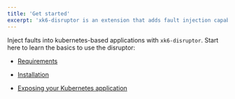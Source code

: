 ```yaml
---
title: 'Get started'
excerpt: 'xk6-disruptor is an extension that adds fault injection capabilities to k6. Start here to learn the basics and how to use the disruptor'
---
```


Inject faults into kubernetes-based applications with `xk6-disruptor`. Start here to learn the basics to use the disruptor:

- [Requirements](/javascript-api/xk6-disruptor/get-started/requirements)

- [Installation](/javascript-api/xk6-disruptor/get-started/installation)

- [Exposing your Kubernetes application](/javascript-api/xk6-disruptor/get-started/expose-your-application/)
